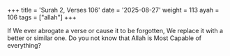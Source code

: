 +++
title = 'Surah 2, Verses 106'
date = '2025-08-27'
weight = 113
ayah = 106
tags = ["allah"]
+++

If We ever abrogate a verse or cause it to be forgotten, We replace it with a better or similar one. Do you not know that Allah is Most Capable of everything?